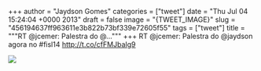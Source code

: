 
+++
author = "Jaydson Gomes"
categories = ["tweet"]
date = "Thu Jul 04 15:24:04 +0000 2013"
draft = false
image = "{TWEET_IMAGE}"
slug = "456194637ff963611e3b822b73bf339e72605f55"
tags = ["tweet"]
title = """RT @jcemer: Palestra do @..."""
+++
RT @jcemer: Palestra do @jaydson agora no #fisl14 http://t.co/cfFMJbaIg9

![](/images/tweet-media/352810045349695490-BOVRgqdCcAALnBp.jpg)
